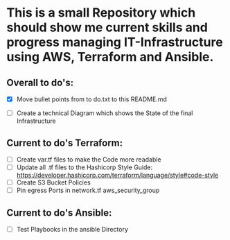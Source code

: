 # This is a small Repository which should show me current skills and progress managing IT-Infrastructure using AWS, Terraform and Ansible.

## Overall to do's:
- [x] Move bullet points from to do.txt to this README.md
- [ ] Create a technical Diagram which shows the State of the final Infrastructure


## Current to do's Terraform:
- [ ] Create var.tf files to make the Code more readable
- [ ] Update all .tf files to the Hashicorp Style Guide: https://developer.hashicorp.com/terraform/language/style#code-style
- [ ] Create S3 Bucket Policies
- [ ] Pin egress Ports in network.tf aws_security_group

## Current to do's Ansible:
- [ ] Test Playbooks in the ansible Directory
